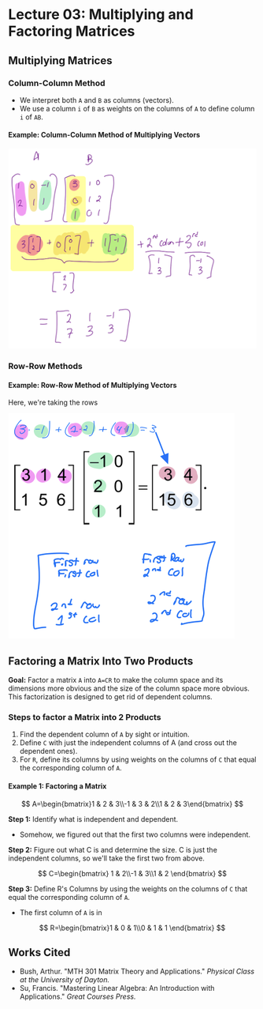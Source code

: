 # Lecture 03: Multiplying and Factoring Matrices

## Multiplying Matrices

### Column-Column Method

* We interpret both `A` and `B` as columns \(vectors\).
* We use a column `i` of `B` as weights on the columns of `A` to define column `i` of `AB`.

#### Example: Column-Column Method of Multiplying Vectors

![First example of multiplying vectors in Dr. Bush&apos;s Course.](../../.gitbook/assets/image%20%28543%29.png)

### Row-Row Methods

#### Example: Row-Row Method of Multiplying Vectors

Here, we're taking the rows 



![Example from Su p.51. Annotated by me.](../../.gitbook/assets/image%20%28544%29.png)

## Factoring a Matrix Into Two Products

**Goal:** Factor a matrix `A` into `A=CR` to make the column space and its dimensions more obvious and the size of the column space more obvious. This factorization is designed to get rid of dependent columns.

### Steps to factor a Matrix into 2 Products

1. Find the dependent column of `A` by sight or intuition.
2. Define `C` with just the independent columns of A \(and cross out the dependent ones\).
3. For `R`, define its columns by using weights on the columns of `C` that equal the corresponding column of `A`.

#### Example 1: Factoring a Matrix

$$
A=\begin{bmatrix}1 & 2 & 3\\-1 & 3 & 2\\1 & 2 & 3\end{bmatrix}
$$

**Step 1:** Identify what is independent and dependent.

* Somehow, we figured out that the first two columns were independent.

**Step 2:** Figure out what C is and determine the size. C is just the independent columns, so we'll take the first two from above.

$$
C=\begin{bmatrix} 1 & 2\\-1 & 3\\1 & 2 \end{bmatrix}
$$

**Step 3:** Define R's Columns by using the weights on the columns of `C` that equal the corresponding column of `A`.

* The first column of `A` is in 

$$
R=\begin{bmatrix}1 & 0 & 1\\0 & 1 & 1 \end{bmatrix}
$$



## Works Cited

* Bush, Arthur. "MTH 301 Matrix Theory and Applications." _Physical Class at the University of Dayton._
* Su, Francis. "Mastering Linear Algebra: An Introduction with Applications." _Great Courses Press._

